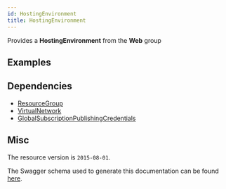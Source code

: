 ```yaml
---
id: HostingEnvironment
title: HostingEnvironment
---
```

Provides a **HostingEnvironment** from the **Web** group
## Examples
## Dependencies
- [ResourceGroup](../Resources/ResourceGroup.md)
- [VirtualNetwork](../Network/VirtualNetwork.md)
- [GlobalSubscriptionPublishingCredentials](../Web/GlobalSubscriptionPublishingCredentials.md)
## Misc
The resource version is `2015-08-01`.

The Swagger schema used to generate this documentation can be found [here](https://github.com/Azure/azure-rest-api-specs/tree/main/specification/web/resource-manager/Microsoft.Web/stable/2015-08-01/service.json).
